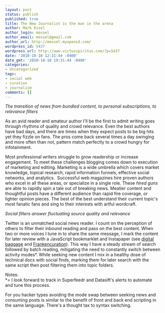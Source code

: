 ```yaml
---
layout: post
status: publish
published: true
title: The New Journalist is the man in the arena
author: Mark Essel
author_login: messel
author_email: messel@gmail.com
author_url: http://messel.myopenid.com/
wordpress_id: 5437
wordpress_url: http://www.victusspiritus.com/?p=5437
date: '2010-10-10 12:31:44 -0400'
date_gmt: '2010-10-10 19:31:44 -0400'
categories:
- Uncategorized
tags:
- social web
- curation
- journalism
comments: []
---
```

<p><i>The transition of news from bundled content, to personal subscriptions, to relevance filters</I></p>
<p>As an avid reader and amateur author I'll be the first to admit writing goes through rhythms of quality and crowd relevance. Even the best authors have bad days, and there are times when they expect posts to be big hits yet they fizzle on fans. The pros come back several times a day swinging and more often than not, pattern match perfectly to a crowd hungry for infotainment.</p>
<p>Most professional writers struggle to grow readership or increase engagement. To meet these challenges blogging comes down to execution of marketing and editing. Marketing is a wide umbrella which covers market knowledge, topical research, rapid information funnels, effective social networks, and analytics.  Successful web magazines hire proven authors who excel in all these areas, or specialize in a single role. These <i>hired guns</I> are able to rapidly spin a tale out of breaking news. Meatier content and thoughtful posts have a different audience than rapid fire coverage, or lighter opinion pieces. The best of the best understand their current topic's most fanatic fans and sing to their interests with artful wordcraft.</p>
<p><i>Social filters answer fluctuating source quality and relevance</I></p>
<p>Twitter is an unmatched social news reader. I count on the perception of others to filter their inbound reading and pass on the best content. When two or more voices I tune in to share the same message, I mark the content for later review with a JavaScript bookmarklet and Instapaper (see <a href="http://www.victusspiritus.com/2010/09/30/end-information-addiction-digital-baggage/">digital baggage</a> and <a href="http://www.victusspiritus.com/2010/10/04/dead-on-arrival-startup-products/">Frankencuration</a>). This way I have a steady stream of search followed by batch reading, mitigating the need to constantly switch between activity modes*. While seeking new content I mix in a healthy dose of technical docs with social finds, marking them for later search with the same script then post filtering them into topic folders.</p>
<p>Notes:<br />
*= I look forward to track in Superfeedr and Datasift's alerts to automate and tune this process. </p>
<p>For you hacker types avoiding the mode swap between seeking news and consuming posts is similar to the benefit of front and back end scripting in the same language. There's a thought tax to syntax switching.</p>
